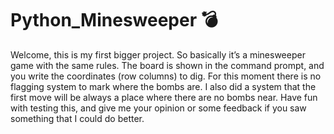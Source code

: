 # Python_Minesweeper 💣
Welcome, this is my first bigger project.
So basically it’s a minesweeper game with the same rules. The board is shown in the command prompt, and you write the coordinates (row columns) to dig. For this moment there is no flagging system to mark where the bombs are. I also did a system that the first move will be always a place where there are no bombs near.
Have fun with testing this, and give me your opinion or some feedback if you saw something that I could do better. 
